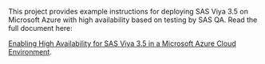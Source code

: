 This project provides example instructions for deploying SAS Viya
3.5 on Microsoft Azure with high availability based on testing
by SAS QA. Read the full document here:
 
[Enabling High Availability for SAS Viya 3.5 in a Microsoft Azure Cloud Environment](./SAS-Viya-HA-Deployment-Azure.md).
